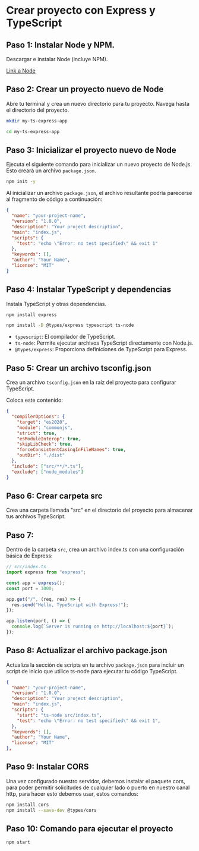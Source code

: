 # Crear proyecto con Express y TypeScript

## Paso 1: Instalar Node y NPM.

Descargar e instalar Node (incluye NPM).

[Link a Node](https://nodejs.org/en/download)

## Paso 2: Crear un proyecto nuevo de Node

Abre tu terminal y crea un nuevo directorio para tu proyecto. Navega hasta el directorio del proyecto.

```sh
mkdir my-ts-express-app

cd my-ts-express-app
```

## Paso 3: Inicializar el proyecto nuevo de Node

Ejecuta el siguiente comando para inicializar un nuevo proyecto de Node.js. Esto creará un archivo `package.json`.

```sh
npm init -y
```

Al inicializar un archivo `package.json`, el archivo resultante podría parecerse al fragmento de código a continuación:

```json
{
  "name": "your-project-name",
  "version": "1.0.0",
  "description": "Your project description",
  "main": "index.js",
  "scripts": {
    "test": "echo \"Error: no test specified\" && exit 1"
  },
  "keywords": [],
  "author": "Your Name",
  "license": "MIT"
}
```

## Paso 4: Instalar TypeScript y dependencias

Instala TypeScript y otras dependencias.

```sh
npm install express
```

```sh
npm install -D @types/express typescript ts-node
```

- `typescript`: El compilador de TypeScript.
- `ts-node`: Permite ejecutar archivos TypeScript directamente con Node.js.
- `@types/express`: Proporciona definiciones de TypeScript para Express.

## Paso 5: Crear un archivo tsconfig.json

Crea un archivo `tsconfig.json` en la raíz del proyecto para configurar TypeScript.

Coloca este contenido:

```json
{
  "compilerOptions": {
    "target": "es2020",
    "module": "commonjs",
    "strict": true,
    "esModuleInterop": true,
    "skipLibCheck": true,
    "forceConsistentCasingInFileNames": true,
    "outDir": "./dist"
  },
  "include": ["src/**/*.ts"],
  "exclude": ["node_modules"]
}
```

## Paso 6: Crear carpeta src

Crea una carpeta llamada "src" en el directorio del proyecto para almacenar tus archivos TypeScript.

## Paso 7:

Dentro de la carpeta `src`, crea un archivo index.ts con una configuración básica de Express:

```ts
// src/index.ts
import express from "express";

const app = express();
const port = 3000;

app.get("/", (req, res) => {
  res.send("Hello, TypeScript with Express!");
});

app.listen(port, () => {
  console.log(`Server is running on http://localhost:${port}`);
});
```

## Paso 8: Actualizar el archivo package.json

Actualiza la sección de scripts en tu archivo `package.json` para incluir un script de inicio que utilice ts-node para ejecutar tu código TypeScript.

```json
{
  "name": "your-project-name",
  "version": "1.0.0",
  "description": "Your project description",
  "main": "index.js",
  "scripts": {
    "start": "ts-node src/index.ts",
    "test": "echo \"Error: no test specified\" && exit 1",
  },
  "keywords": [],
  "author": "Your Name",
  "license": "MIT"
},
```

## Paso 9: Instalar CORS

Una vez configurado nuestro servidor, debemos instalar el paquete cors, para poder permitir solicitudes de cualquier lado o puerto en nuestro canal http, para hacer esto debemos usar, estos comandos:

```sh
npm install cors
npm install --save-dev @types/cors
```

## Paso 10: Comando para ejecutar el proyecto

```sh
npm start
```
